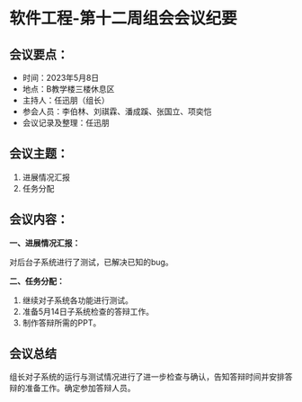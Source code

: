 # 软件工程-第十二周组会会议纪要

## 会议要点：

- 时间：2023年5月8日
- 地点：B教学楼三楼休息区
- 主持人：任迅朋（组长）
- 参会人员：李伯林、刘祺霖、潘成蹊、张国立、项奕恺
- 会议记录及整理：任迅朋

## 会议主题：

1. 进展情况汇报
2. 任务分配

## 会议内容：

**一、进展情况汇报：**

对后台子系统进行了测试，已解决已知的bug。

**二、任务分配：**

1. 继续对子系统各功能进行测试。
2. 准备5月14日子系统检查的答辩工作。
3. 制作答辩所需的PPT。 

## 会议总结

组长对子系统的运行与测试情况进行了进一步检查与确认，告知答辩时间并安排答辩的准备工作。确定参加答辩人员。